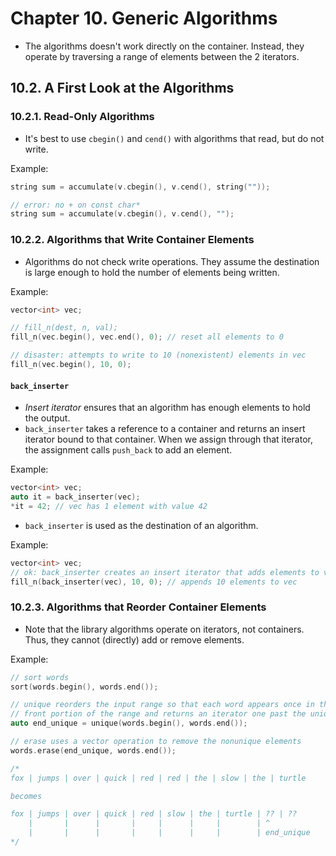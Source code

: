 # Chapter 10. Generic Algorithms

- The algorithms doesn't work directly on the container. Instead, they operate by traversing a range of elements between the 2 iterators.

## 10.2. A First Look at the Algorithms

### 10.2.1. Read-Only Algorithms

- It's best to use `cbegin()` and `cend()` with algorithms that read, but do not write.

Example:

```c
string sum = accumulate(v.cbegin(), v.cend(), string(""));

// error: no + on const char*
string sum = accumulate(v.cbegin(), v.cend(), "");
```

### 10.2.2. Algorithms that Write Container Elements

- Algorithms do not check write operations. They assume the destination is large enough to hold the number of elements being written.

Example:

```c
vector<int> vec;

// fill_n(dest, n, val);
fill_n(vec.begin(), vec.end(), 0); // reset all elements to 0

// disaster: attempts to write to 10 (nonexistent) elements in vec
fill_n(vec.begin(), 10, 0);
```

#### `back_inserter`

- *Insert iterator* ensures that an algorithm has enough elements to hold the output.
- `back_inserter` takes a reference to a container and returns an insert iterator bound to that container. When we assign through that iterator, the assignment calls `push_back` to add an element.

Example:

```c
vector<int> vec;
auto it = back_inserter(vec);
*it = 42; // vec has 1 element with value 42
```

- `back_inserter` is used as the destination of an algorithm.

Example:

```c
vector<int> vec;
// ok: back_inserter creates an insert iterator that adds elements to vec
fill_n(back_inserter(vec), 10, 0); // appends 10 elements to vec
```

### 10.2.3. Algorithms that Reorder Container Elements

- Note that the library algorithms operate on iterators, not containers. Thus, they cannot (directly) add or remove elements.

Example:

```c
// sort words
sort(words.begin(), words.end());

// unique reorders the input range so that each word appears once in the
// front portion of the range and returns an iterator one past the unique range.
auto end_unique = unique(words.begin(), words.end());

// erase uses a vector operation to remove the nonunique elements
words.erase(end_unique, words.end());

/*
fox | jumps | over | quick | red | red | the | slow | the | turtle

becomes

fox | jumps | over | quick | red | slow | the | turtle | ?? | ??
    |       |      |       |     |      |     |        | ^
    |       |      |       |     |      |     |        | end_unique
*/
```
